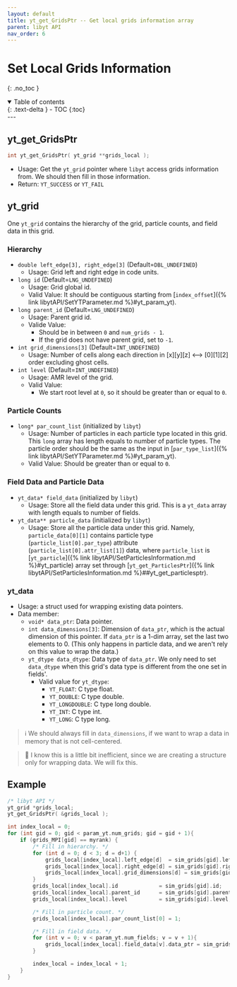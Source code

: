 ```yaml
---
layout: default
title: yt_get_GridsPtr -- Get local grids information array
parent: libyt API
nav_order: 6
---
```

# Set Local Grids Information
{: .no_toc }
<details open markdown="block">
  <summary>
    Table of contents
  </summary>
  {: .text-delta }
- TOC
{:toc}
</details>
---

## yt\_get\_GridsPtr
```cpp
int yt_get_GridsPtr( yt_grid **grids_local );
```
- Usage: Get the `yt_grid` pointer where `libyt` access grids information from. We should then fill in those information.
- Return: `YT_SUCCESS` or `YT_FAIL`

## yt\_grid
One `yt_grid` contains the hierarchy of the grid, particle counts, and field data in this grid.
### Hierarchy
- `double left_edge[3], right_edge[3]` (Default=`DBL_UNDEFINED`)
  - Usage: Grid left and right edge in code units.
- `long id` (Default=`LNG_UNDEFINED`)
  - Usage: Grid global id.
  - Valid Value: It should be contiguous starting from [`index_offset`]({% link libytAPI/SetYTParameter.md %}#yt_param_yt).
- `long parent_id` (Default=`LNG_UNDEFINED`)
  - Usage: Parent grid id.
  - Valide Value:
    - Should be in between `0` and `num_grids - 1`.
    - If the grid does not have parent grid, set to `-1`.
- `int grid_dimensions[3]` (Default=`INT_UNDEFINED`)
  - Usage: Number of cells along each direction in [x][y][z] <--> [0][1][2] order excluding ghost cells.
- `int level` (Default=`INT_UNDEFINED`)
  - Usage: AMR level of the grid.
  - Valid Value:
    - We start root level at `0`, so it should be greater than or equal to `0`.

### Particle Counts
- `long* par_count_list` (initialized by `libyt`)
  - Usage: Number of particles in each particle type located in this grid. This `long` array has length equals to number of particle types. The particle order should be the same as the input in [`par_type_list`]({% link libytAPI/SetYTParameter.md %}#yt_param_yt).
  - Valid Value: Should be greater than or equal to `0`.

### Field Data and Particle Data
- `yt_data* field_data` (initialized by `libyt`)
  - Usage: Store all the field data under this grid. This is a `yt_data` array with length equals to number of fields.
- `yt_data** particle_data` (initialized by `libyt`)
  - Usage: Store all the particle data under this grid. Namely, `particle_data[0][1]` contains particle type (`particle_list[0].par_type`) attribute (`particle_list[0].attr_list[1]`) data, where `particle_list` is [`yt_particle`]({% link libytAPI/SetParticlesInformation.md %}#yt_particle) array set through [`yt_get_ParticlesPtr`]({% link libytAPI/SetParticlesInformation.md %}##yt_get_particlesptr).

### yt_data
  - Usage: a struct used for wrapping existing data pointers.
  - Data member:
    - `void* data_ptr`: Data pointer.
    - `int data_dimensions[3]`: Dimension of `data_ptr`, which is the actual dimension of this pointer. If `data_ptr` is a 1-dim array, set the last two elements to 0. (This only happens in particle data, and we aren't rely on this value to wrap the data.)
    - `yt_dtype data_dtype`: Data type of `data_ptr`. We only need to set `data_dtype` when this grid's data type is different from the one set in fields'.
      - Valid value for `yt_dtype`:
        - `YT_FLOAT`: C type float.
        - `YT_DOUBLE`: C type double.
        - `YT_LONGDOUBLE`: C type long double.
        - `YT_INT`: C type int.
        - `YT_LONG`: C type long.

> :information_source: We should always fill in `data_dimensions`, if we want to wrap a data in memory that is not cell-centered.

> :lizard: I know this is a little bit inefficient, since we are creating a structure only for wrapping data. We will fix this.

## Example

```cpp
/* libyt API */
yt_grid *grids_local;
yt_get_GridsPtr( &grids_local );

int index_local = 0;
for (int gid = 0; gid < param_yt.num_grids; gid = gid + 1){
    if (grids_MPI[gid] == myrank) {
        /* Fill in hierarchy. */
        for (int d = 0; d < 3; d = d+1) {
            grids_local[index_local].left_edge[d]  = sim_grids[gid].left_edge[d];
            grids_local[index_local].right_edge[d] = sim_grids[gid].right_edge[d];
            grids_local[index_local].grid_dimensions[d] = sim_grids[gid].grid_dimensions[d];
        }
        grids_local[index_local].id             = sim_grids[gid].id;
        grids_local[index_local].parent_id      = sim_grids[gid].parent_id;
        grids_local[index_local].level          = sim_grids[gid].level;

        /* Fill in particle count. */
        grids_local[index_local].par_count_list[0] = 1;

        /* Fill in field data. */
        for (int v = 0; v < param_yt.num_fields; v = v + 1){
            grids_local[index_local].field_data[v].data_ptr = sim_grids[gid].field_data[v].data_ptr;
        }

        index_local = index_local + 1;
    }
}
```
